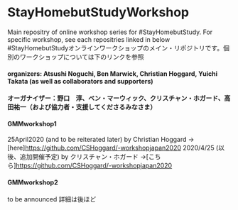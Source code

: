# StayHomebutStudyWorkshop
Main repositry of online workshop series for #StayHomebutStudy. For specific workshop, see each repositries linked in below
#StayHomebutStudyオンラインワークショップのメイン・リポジトリです。個別のワークショップについては下のリンクを参照

#### organizers: Atsushi Noguchi, Ben Marwick, Christian Hoggard, Yuichi Takata (as well as collaborators and supporters)
#### オーガナイザー：野口　淳、ベン・マーウィック、クリスチャン・ホガード、高田祐一（および協力者・支援してくださるみなさま）

#### GMMworkshop1
25April2020 (and to be reiterated later) by Christian Hoggard ->[here]https://github.com/CSHoggard/-workshopjapan2020
2020/4/25 (以後、追加開催予定) by クリスチャン・ホガード ->[こちら]https://github.com/CSHoggard/-workshopjapan2020

#### GMMworkshop2
to be announced
詳細は後ほど

